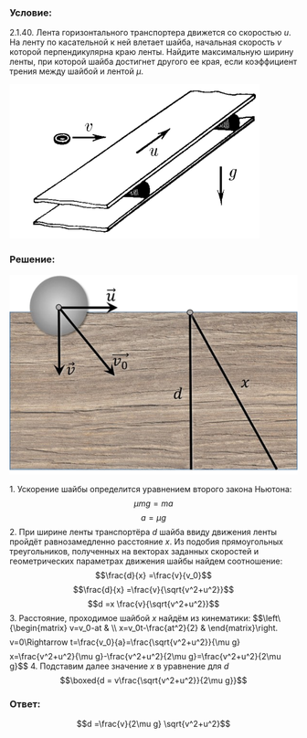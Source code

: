 ###  Условие: 

$2.1.40.$ Лента горизонтального транспортера движется со скоростью $u$. На ленту по касательной к ней влетает шайба, начальная скорость $v$ которой перпендикулярна краю ленты. Найдите максимальную ширину ленты, при которой шайба достигнет другого ее края, если коэффициент трения между шайбой и лентой $\mu$. 

![ К задаче 2.1.40 |438x271, 42%](../../img/2.1.40/statement.png)

###  Решение: 

![ Движение шайбы по ленте |599x416, 42%](../../img/2.1.40/sol.png)

1\. Ускорение шайбы определится уравнением второго закона Ньютона: $$\mu mg=ma$$ $$a=\mu g$$ 2\. При ширине ленты транспортёра $d$ шайба ввиду движения ленты пройдёт равнозамедленно расстояние $x$. Из подобия прямоугольных треугольников, полученных на векторах заданных скоростей и геометрических параметрах движения шайбы найдем соотношение: $$\frac{d}{x} =\frac{v}{v_0}$$ $$\frac{d}{x} =\frac{v}{\sqrt{v^2+u^2}}$$ $$d =x \frac{v}{\sqrt{v^2+u^2}}$$ 3\. Расстояние, проходимое шайбой $x$ найдём из кинематики: $$\left\\{\begin{matrix} v=v_0-at & \\\ x=v_0t-\frac{at^2}{2} & \end{matrix}\right.$$ $$v=0\Rightarrow t=\frac{v_0}{a}=\frac{\sqrt{v^2+u^2}}{\mu g}$$ $$x=\frac{v^2+u^2}{\mu g}-\frac{v^2+u^2}{2\mu g}=\frac{v^2+u^2}{2\mu g}$$ 4\. Подставим далее значение $x$ в уравнение для $d$ $$\boxed{d = v\frac{\sqrt{v^2+u^2}}{2\mu g}}$$ 

###  Ответ: 

$$d =\frac{v}{2\mu g} \sqrt{v^2+u^2}$$ 
